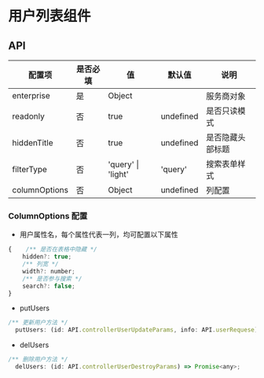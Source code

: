 # 用户列表组件

## API

| 配置项        | 是否必填 | 值                 | 默认值    | 说明             |
| ------------- | -------- | ------------------ | --------- | ---------------- |
| enterprise    | 是       | Object             |           | 服务商对象       |
| readonly      | 否       | true               | undefined | 是否只读模式     |
| hiddenTitle   | 否       | true               | undefined | 是否隐藏头部标题 |
| filterType    | 否       | 'query' \| 'light' | 'query'   | 搜索表单样式     |
| columnOptions | 否       | Object             | undefined | 列配置           |

### ColumnOptions 配置

- 用户属性名，每个属性代表一列，均可配置以下属性

```js
{    /** 是否在表格中隐藏 */
    hidden?: true;
    /** 列宽 */
    width?: number;
    /** 是否参与搜索 */
    search?: false;
}
```

- putUsers

```js
/** 更新用户方法 */
  putUsers: (id: API.controllerUserUpdateParams, info: API.userRequese) => Promise<API.UserInfo>;
```

- delUsers

```js
/** 删除用户方法 */
  delUsers: (id: API.controllerUserDestroyParams) => Promise<any>;
```
